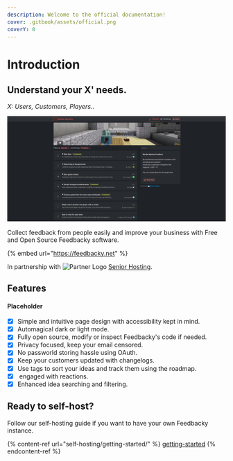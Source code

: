 ```yaml
---
description: Welcome to the official documentation!
cover: .gitbook/assets/official.png
coverY: 0
---
```


# Introduction

## Understand your X' needs.

_X: Users, Customers, Players.._

![Looks of a board](<.gitbook/assets/image (3).png>)

Collect feedback from people easily and improve your business with Free and Open Source Feedbacky software.

{% embed url="https://feedbacky.net" %}

In partnership with ![Partner Logo](https://cdn.feedbacky.net/static/img/partner-logo.png) [Senior Hosting](project-overview/senior-hosting.md).

## Features

#### Placeholder

* [x] Simple and intuitive page design with accessibility kept in mind.
* [x] Automagical dark or light mode.
* [x] Fully open source, modify or inspect Feedbacky's code if needed.
* [x] Privacy focused, keep your email censored.
* [x] No passworld storing hassle using OAuth.
* [x] Keep your customers updated with changelogs.
* [x] Use tags to sort your ideas and track them using the roadmap.
* [x] &#x20;engaged with reactions.
* [x] Enhanced idea searching and filtering.

## Ready to self-host?

Follow our self-hosting guide if you want to have your own Feedbacky instance.

{% content-ref url="self-hosting/getting-started/" %}
[getting-started](self-hosting/getting-started/)
{% endcontent-ref %}
